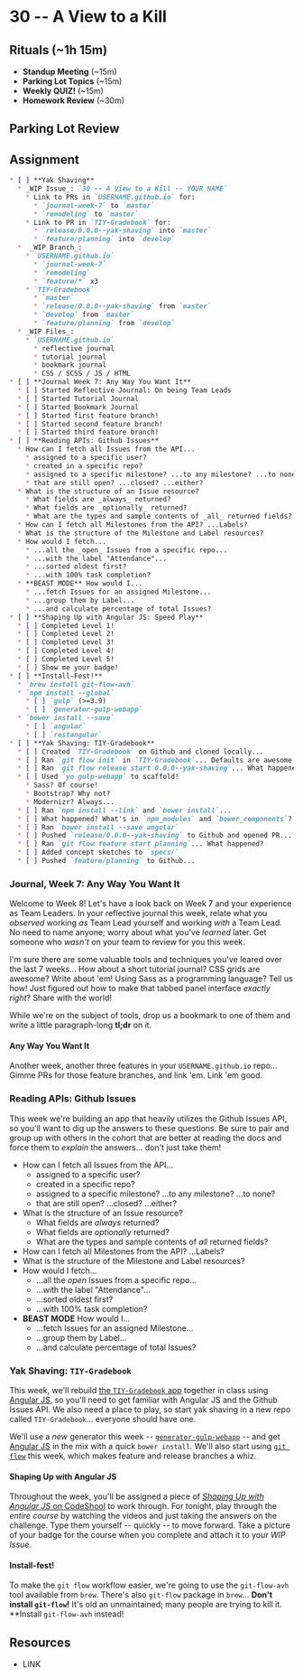 # 30 -- A View to a Kill

## Rituals (~1h 15m)

* **Standup Meeting** (~15m)
* **Parking Lot Topics** (~15m)
* **Weekly QUIZ!** (~15m)
* **Homework Review** (~30m)

## Parking Lot Review

## Assignment

```markdown
* [ ] **Yak Shaving**
  * _WIP Issue_: `30 -- A View to a Kill -- YOUR NAME`
    * Link to PRs in `USERNAME.github.io` for:
      * `journal-week-7` to `master`
      * `remodeling` to `master`
    * Link to PR in `TIY-Gradebook` for:
      * `release/0.0.0--yak-shaving` into `master`
      * `feature/planning` into `develop`
  *  _WIP Branch_:
    * `USERNAME.github.io`
      * `journal-week-7`
      * `remodeling`
      * `feature/*` x3
    * `TIY-Gradebook`
      * `master`
      * `release/0.0.0--yak-shaving` from `master`
      * `develop` from `master`
      * `feature/planning` from `develop`
  * _WIP Files_:
    * `USERNAME.github.io`
      * reflective journal
      * tutorial journal
      * bookmark journal
      * CSS / SCSS / JS / HTML
* [ ] **Journal Week 7: Any Way You Want It**
  * [ ] Started Reflective Journal: On being Team Leads
  * [ ] Started Tutorial Journal
  * [ ] Started Bookmark Journal
  * [ ] Started first feature branch!
  * [ ] Started second feature branch!
  * [ ] Started third feature branch!
* [ ] **Reading APIs: Github Issues**
  * How can I fetch all Issues from the API...
    * assigned to a specific user?
    * created in a specific repo?
    * assigned to a specific milestone? ...to any milestone? ...to none?
    * that are still open? ...closed? ...either?
  * What is the structure of an Issue resource?
    * What fields are _always_ returned?
    * What fields are _optionally_ returned?
    * What are the types and sample contents of _all_ returned fields?
  * How can I fetch all Milestones from the API? ...Labels?
  * What is the structure of the Milestone and Label resources?
  * How would I fetch...
    * ...all the _open_ Issues from a specific repo...
    * ...with the label "Attendance"...
    * ...sorted oldest first?
    * ...with 100% task completion?
  * **BEAST MODE** How would I...
    * ...fetch Issues for an assigned Milestone...
    * ...group them by Label...
    * ...and calculate percentage of total Issues?
* [ ] **Shaping Up with Angular JS: Speed Play**
  * [ ] Completed Level 1!
  * [ ] Completed Level 2!
  * [ ] Completed Level 3!
  * [ ] Completed Level 4!
  * [ ] Completed Level 5!
  * [ ] Show me your badge!
* [ ] **Install-Fest!**
  * `brew install git-flow-avh`
  * `npm install --global`
    * [ ] `gulp` (>=3.9)
    * [ ] `generator-gulp-webapp`
  * `bower install --save`
    * [ ] `angular`
    * [ ] `restangular`
* [ ] **Yak Shaving: TIY-Gradebook**
  * [ ] Created `TIY-Gradebook` on Github and cloned locally...
  * [ ] Ran `git flow init` in `TIY-Gradebook`... Defaults are awesome.
  * [ ] Ran `git flow release start 0.0.0--yak-shaving`... What happened?
  * [ ] Used `yo gulp-webapp` to scaffold!
    * Sass? Of course!
    * Bootstrap? Why not?
    * Modernizr? Always...
  * [ ] Ran `npm install --link` and `bower install`...
  * [ ] What happened? What's in `npm_modules` and `bower_components`?
  * [ ] Ran `bower install --save angular`
  * [ ] Pushed `release/0.0.0--yak-shaving` to Github and opened PR...
  * [ ] Ran `git flow feature start planning`... What happened?
  * [ ] Added concept sketches to `specs/`
  * [ ] Pushed `feature/planning` to Github...
```

### Journal, Week 7: Any Way You Want It

Welcome to Week 8! Let's have a look back on Week 7 and your experience as Team Leaders. In your reflective journal this week, relate what you _observed_ working _as_ Team Lead yourself and working _with_ a Team Lead. No need to name anyone; worry about what you've _learned_ later. Get someone who _wasn't_ on your team to review for you this week.

I'm sure there are some valuable tools and techniques you've leared over the last 7 weeks... How about a short tutorial journal? CSS grids are awesome? Write about 'em! Using Sass as a programming language? Tell us how! Just figured out how to make that tabbed panel interface _exactly right_? Share with the world!

While we're on the subject of tools, drop us a bookmark to one of them and write a little paragraph-long **tl;dr** on it.

#### Any Way You Want It

Another week, another three features in your `USERNAME.github.io` repo... Gimme PRs for those feature branches, and link 'em. Link 'em good.

### Reading APIs: Github Issues

This week we're building an app that heavily utilizes the Github Issues API, so you'll want to dig up the answers to these questions. Be sure to pair and group up with others in the cohort that are better at reading the docs and force them to _explain_ the answers... don't just take them!

  * How can I fetch all Issues from the API...
    * assigned to a specific user?
    * created in a specific repo?
    * assigned to a specific milestone? ...to any milestone? ...to none?
    * that are still open? ...closed? ...either?
  * What is the structure of an Issue resource?
    * What fields are _always_ returned?
    * What fields are _optionally_ returned?
    * What are the types and sample contents of _all_ returned fields?
  * How can I fetch all Milestones from the API? ...Labels?
  * What is the structure of the Milestone and Label resources?
  * How would I fetch...
    * ...all the _open_ Issues from a specific repo...
    * ...with the label "Attendance"...
    * ...sorted oldest first?
    * ...with 100% task completion?
  * **BEAST MODE** How would I...
    * ...fetch Issues for an assigned Milestone...
    * ...group them by Label...
    * ...and calculate percentage of total Issues?

### Yak Shaving: `TIY-Gradebook`

This week, we'll rebuild [the `TIY-Gradebook` app](http://theironyard--orlando.github.io/TIY-Gradebook/) together in class using [Angular JS](http://angularjs.org), so you'll need to get familiar with Angular JS and the Github Issues API. We also need a place to play, so start yak shaving in a new repo called `TIY-Gradebook`... everyone should have one.

We'll use a _new_ generator this week -- [`generator-gulp-webapp`](https://github.com/yeoman/generator-gulp-webapp) -- and get [Angular JS](http://angularjs.org) in the mix with a quick `bower install`. We'll also start using [`git flow`](http://nvie.com/posts/a-successful-git-branching-model/) this week, which makes feature and release branches a whiz.

#### Shaping Up with Angular JS

Throughout the week, you'll be assigned a piece of [_Shaping Up with Angular JS_ on CodeShool](https://www.codeschool.com/courses/shaping-up-with-angular-js) to work through. For tonight, play through the _entire course_ by watching the videos and just taking the answers on the challenge. Type them yourself -- quickly -- to move forward. Take a picture of your badge for the course when you complete and attach it to your _WIP Issue_.

#### Install-fest!

To make the `git flow` workflow easier, we're going to use the `git-flow-avh` tool available from `brew`. There's also `git-flow` package in `brew`... **Don't install `git-flow`!** It's old an unmaintained; many people are trying to kill it. **Install `git-flow-avh` instead!

## Resources

* LINK

